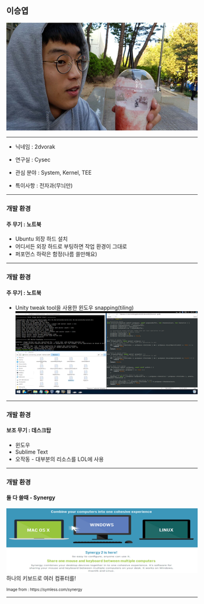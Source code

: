 ## 이승엽

![Logo](images/dat_face.jpg)


---

- 닉네임 : 2dvorak

- 연구실 : Cysec

- 관심 분야 : System, Kernel, TEE

- 특이사항 : 전자과(무늬만)


---

### 개발 환경

#### 주 무기 : 노트북
- Ubuntu 외장 하드 설치
- 어디서든 외장 하드로 부팅하면 작업 환경이 그대로
- 퍼포먼스 하락은 함정(나름 쓸만해요)

---
### 개발 환경

#### 주 무기 : 노트북
- Unity tweak tool을 사용한 윈도우 snapping(tiling)
![Logo](images/workspace.png)

---
### 개발 환경

#### 보조 무기 : 데스크탑
- 윈도우
- Sublime Text
- 오작동 - 대부분의 리소스를 LOL에 사용

---
### 개발 환경

#### 둘 다 쓸때 - Synergy
![Logo](images/synergy.png)
하나의 키보드로 여러 컴퓨터를!
<div style="font-size:10px;">
Image from : https://symless.com/synergy
</div>

---
